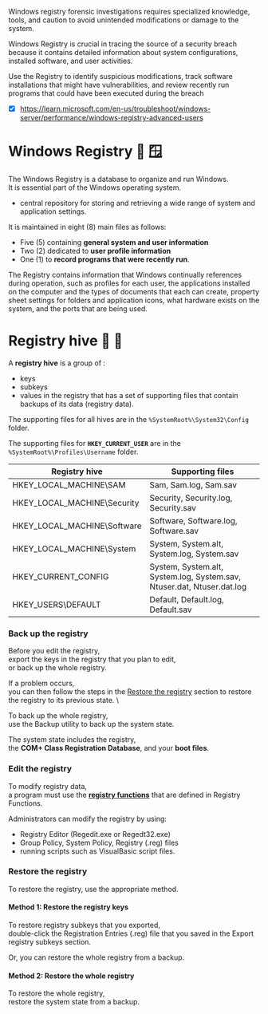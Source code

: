 Windows registry forensic investigations requires specialized knowledge, tools, and caution to avoid unintended modifications or damage to the system.

Windows Registry is crucial in tracing the source of a security breach because it contains detailed information about system configurations, installed software, and user activities. 

Use the Registry to identify suspicious modifications, track software installations that might have vulnerabilities, and review recently run programs that could have been executed during the breach


- [x] https://learn.microsoft.com/en-us/troubleshoot/windows-server/performance/windows-registry-advanced-users

# Windows Registry :blue_heart: :window:
The Windows Registry is a database to organize and run Windows. \
It is essential part of the Windows operating system.

- central repository for storing and retrieving a wide range of system and application settings. 

It is maintained in eight (8) main files as follows:
- Five (5) containing __general system and user information__
- Two (2) dedicated to __user profile information__
- One (1) to __record programs that were recently run__.


The Registry contains information that Windows continually references during operation,
such as profiles for each user, the applications installed on the computer and
the types of documents that each can create,
property sheet settings for folders and application icons,
what hardware exists on the system, and the ports that are being used.

# Registry hive :honey_pot: :key:
A __registry hive__ is a group of :
- keys
- subkeys
- values in the registry 
that has a set of supporting files that contain backups of its data (registry data).

The supporting files for all hives are in the `%SystemRoot%\System32\Config` folder.

The supporting files for __`HKEY_CURRENT_USER`__ are in the `%SystemRoot%\Profiles\Username` folder.

|Registry hive|	Supporting files|
|-|-|
|HKEY_LOCAL_MACHINE\SAM| 	Sam, Sam.log, Sam.sav|
|HKEY_LOCAL_MACHINE\Security |	Security, Security.log, Security.sav|
|HKEY_LOCAL_MACHINE\Software |	Software, Software.log, Software.sav|
|HKEY_LOCAL_MACHINE\System 	|System, System.alt, System.log, System.sav|
|HKEY_CURRENT_CONFIG 	|System, System.alt, System.log, System.sav, Ntuser.dat, Ntuser.dat.log|
|HKEY_USERS\DEFAULT 	|Default, Default.log, Default.sav|

### Back up the registry
Before you edit the registry, \
export the keys in the registry that you plan to edit, \
or back up the whole registry.

If a problem occurs, \
you can then follow the steps in the [Restore the registry](https://learn.microsoft.com/en-us/troubleshoot/windows-server/performance/windows-registry-advanced-users#restore-the-registry) section to restore the registry to its previous state. \

To back up the whole registry, \
use the Backup utility to back up the system state. 

The system state includes the registry, \
the __COM+ Class Registration Database__, and your __boot files__.

### Edit the registry
To modify registry data, \
a program must use the [__registry functions__](https://learn.microsoft.com/en-us/windows/win32/sysinfo/registry-functions) that are defined in Registry Functions.

Administrators can modify the registry by using:
- Registry Editor (Regedit.exe or Regedt32.exe)
- Group Policy, System Policy, Registry (.reg) files
- running scripts such as VisualBasic script files.

### Restore the registry
To restore the registry, use the appropriate method.
#### Method 1: Restore the registry keys
To restore registry subkeys that you exported, \
double-click the Registration Entries (.reg) file that you saved in the Export registry subkeys section. 

Or, you can restore the whole registry from a backup.

#### Method 2: Restore the whole registry
To restore the whole registry, \
restore the system state from a backup.
